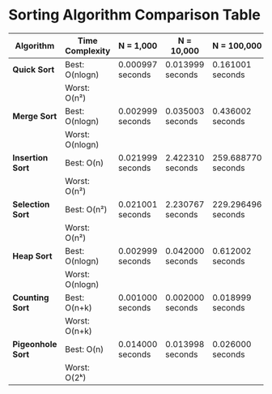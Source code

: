 # Sorting Algorithm Comparison Table

| Algorithm       | Time Complexity    | N = 1,000         | N = 10,000       | N = 100,000     | N = 1,000,000    |
|------------------|--------------------|-------------------|------------------|-----------------|------------------|
| **Quick Sort**   | Best: O(nlogn)    | 0.000997 seconds  | 0.013999 seconds | 0.161001 seconds | 2.270135 seconds |
|                  | Worst: O(n²)      |                   |                  |                 |                  |
| **Merge Sort**   | Best: O(nlogn)    | 0.002999 seconds  | 0.035003 seconds | 0.436002 seconds | 4.714768 seconds |
|                  | Worst: O(nlogn)   |                   |                  |                 |                  |
| **Insertion Sort**| Best: O(n)       | 0.021999 seconds  | 2.422310 seconds | 259.688770 seconds | 1001.147621 seconds |
|                  | Worst: O(n²)      |                   |                  |                 |                  |
| **Selection Sort**| Best: O(n²)      | 0.021001 seconds  | 2.230767 seconds | 229.296496 seconds | 1010.29487 seconds |
|                  | Worst: O(n²)      |                   |                  |                 |                  |
| **Heap Sort**    | Best: O(nlogn)    | 0.002999 seconds  | 0.042000 seconds | 0.612002 seconds | 7.429125 seconds |
|                  | Worst: O(nlogn)   |                   |                  |                 |                  |
| **Counting Sort**| Best: O(n+k)      | 0.001000 seconds  | 0.002000 seconds | 0.018999 seconds | 0.201003 seconds |
|                  | Worst: O(n+k)     |                   |                  |                 |                  |
| **Pigeonhole Sort** | Best: O(n)    | 0.014000 seconds  | 0.013998 seconds | 0.026000 seconds | 0.117002 seconds |
|                  | Worst: O(2ᵏ)      |                   |                  |                 |                  |
